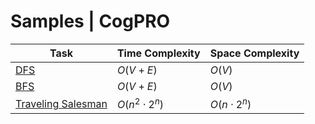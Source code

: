 # Samples | CogPRO

| Task                         | Time Complexity | Space Complexity |
| ---------------------------- | --------------- | ---------------- |
| [DFS](/sample/dfs/README.md) | $O(V + E)$      | $O(V)$           |
| [BFS](/sample/bfs/README.md) | $O(V + E)$      | $O(V)$           |
| [Traveling Salesman](/lib/traveling-salesman/README.md) | $O(n^2 \cdot 2^n)$ | $O(n \cdot 2^n)$ |
